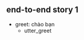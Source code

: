 ## end-to-end story 1
* greet: chào bạn   <!-- predicted: None: chào bạn -->
    - utter_greet   <!-- predicted: utter_goodbye -->


